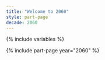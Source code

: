 ```yaml
---
title: "Welcome to 2060"
style: part-page
decade: 2060
---
```


{% include variables %}

{% include part-page year="2060" %}

